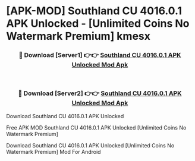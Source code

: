 # [APK-MOD] Southland CU 4016.0.1 APK Unlocked - [Unlimited Coins No Watermark Premium] kmesx



<div align="center">
<h3>🔴 Download [Server1] 👉👉 <a href="https://momento.my/?title=Southland_CU_4016.0.1_APK_Unlocked">Southland CU 4016.0.1 APK Unlocked Mod Apk</a></h3><br>

<h3>🔴 Download [Server2] 👉👉 <a href="https://momento.my/?title=Southland_CU_4016.0.1_APK_Unlocked">Southland CU 4016.0.1 APK Unlocked Mod Apk</a></h3>
</div>



Download Southland CU 4016.0.1 APK Unlocked 

Free APK MOD Southland CU 4016.0.1 APK Unlocked [Unlimited Coins No Watermark Premium]

Download Southland CU 4016.0.1 APK Unlocked [Unlimited Coins No Watermark Premium] Mod For Android
